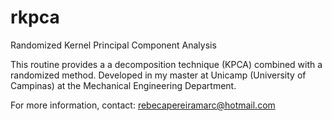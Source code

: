# rkpca
Randomized Kernel Principal Component Analysis

This routine provides a a decomposition technique (KPCA) combined with a randomized method. Developed in my master at Unicamp (University of Campinas) at the Mechanical Engineering Department. 

For more information, contact: rebecapereiramarc@hotmail.com

